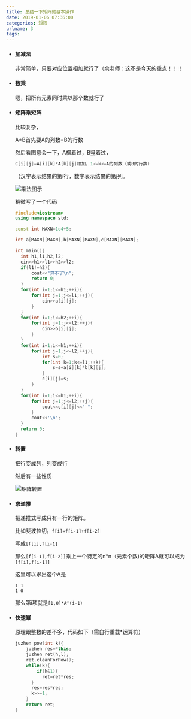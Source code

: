 ```yaml
---
title: 总结一下矩阵的基本操作
date: 2019-01-06 07:36:00
categories: 矩阵
urlname: 3
tags:
---
```

<!--markdown-->
- #### 加减法

  非常简单，只要对应位置相加就行了（余老师：这不是今天的重点！！！

- #### 数乘

  嗯，把所有元素同时乘以那个数就行了

- #### 矩阵乘矩阵

  比较复杂，

  A*B首先要A的列数=B的行数

  然后看图意会一下，A横着过，B竖着过，

  ```cpp
  C[i][j]=A[i][k]*A[k][j]相加，1<=k<=A的列数（或B的行数)
  ```



  （汉字表示结果的第i行，数字表示结果的第j列。

  ![乘法图示](https://i.loli.net/2019/01/06/5c31ab617f1e6.png)

  稍微写了一个代码

  ```cpp
  #include<iostream>
  using namespace std;
  
  const int MAXN=1e4+5;
  
  int a[MAXN][MAXN],b[MAXN][MAXN],c[MAXN][MAXN];
  
  int main(){
  	int h1,l1,h2,l2;
  	cin>>h1>>l1>>h2>>l2;
  	if(l1!=h2){
  		cout<<"算不了\n";
  		return 0;
  	}
  	for(int i=1;i<=h1;++i){
  		for(int j=1;j<=l1;++j){
  			cin>>a[i][j];
  		}
  	}
  	for(int i=1;i<=h2;++i){
  		for(int j=1;j<=l2;++j){
  			cin>>b[i][j];
  		}
  	}
  	for(int i=1;i<=h1;++i){
  		for(int j=1;j<=l2;++j){
  			int s=0;
  			for(int k=1;k<=l1;++k){
  				s=s+a[i][k]*b[k][j];
  			}
  			c[i][j]=s;
  		}
  	}
  	for(int i=1;i<=h1;++i){
  		for(int j=1;j<=l2;++j){
  			cout<<c[i][j]<<" ";
  		}
  		cout<<'\n';
  	}
  	return 0;
  }
  ```

- #### 转置

  把行变成列，列变成行

  然后有一些性质

  ![矩阵转置](https://i.loli.net/2019/01/06/5c31ad0c0cf09.png)

- #### 求递推

  把递推式写成只有一行的矩阵。

  比如斐波拉切，```f[i]=f[i-1]+f[i-2]```

  写成```[f[i],f[i-1]```

  那么```[f[i-1],f[i-2]]```乘上一个特定的n*n（元素个数)的矩阵A就可以成为```[f[i],f[i-1]]```

  这里可以求出这个A是

  ```
  1 1
  1 0 
  ```

  那么第i项就是```[1,0]*A^(i-1)```

- #### 快速幂

  原理跟整数的差不多，代码如下（需自行重载*运算符）

  ```cpp
  juzhen pow(int k){
      juzhen res=*this;
      juzhen ret(h,l);
      ret.cleanForPow();
      while(k){
          if(k&1){
          	ret=ret*res;
      	}
      	res=res*res;
      	k>>=1;
      }
      return ret;
  }
  ```